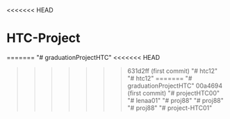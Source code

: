 <<<<<<< HEAD
# HTC-Project
=======
"# graduationProjectHTC" 
<<<<<<< HEAD
>>>>>>> 631d2ff (first commit)
"# htc12" 
"# htc12" 
=======
"# graduationProjectHTC" 
>>>>>>> 00a4694 (first commit)
"# projectHTC00" 
"# lenaa01" 
"# proj88" 
"# proj88" 
"# proj88" 
"# project-HTC01" 
